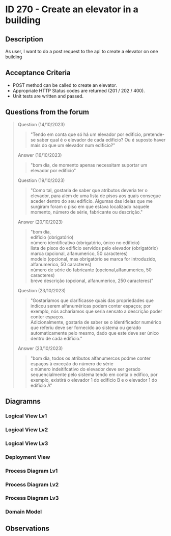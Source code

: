 # ID 270 - Create an elevator in a building

## Description
As user, I want to do a post request to the api to create a elevator on one building

## Acceptance Criteria

* POST method can be called to create an elevator.
* Appropriate HTTP Status codes are returned (201 / 202 / 400).
* Unit tests are written and passed.

## Questions from the forum

> 
> Question (14/10/2023)
> > "Tendo em conta que só há um elevador por edificio, pretende-se saber qual é o elevador de cada edificio? Ou é suposto haver mais do que um elevador num edificio?" <br>
>
> Answer (16/10/2023)
> > "bom dia, de momento apenas necessitam suportar um elevador por edificio" <br>
> 
> Question (19/10/2023)
> > "Como tal, gostaria de saber que atributos deveria ter o elevador, para além de uma lista de pisos aos quais consegue aceder dentro do seu edifício. Algumas das ideias que me surgiram foram o piso em que estava localizado naquele momento, número de série, fabricante ou descrição." <br>
>
> Answer (20/10/2023)
> > "bom dia, <br>
edificio (obrigatório) <br>
número identificativo (obrigatório, único no edificio) <br>
lista de pisos do edificio servidos pelo elevador (obrigatório) <br>
marca (opcional, alfanumerico, 50 caracteres)<br>
modelo (opcional, mas obrigatório se marca for introduzido, alfanumerico, 50 caracteres)<br>
número de série do fabricante (opcional,alfanumerico, 50 caracteres)<br>
breve descrição (opcional, alfanumerico, 250 caracteres)" <br>
> 
> Question (23/10/2023)
> > "Gostaríamos que clarificasse quais das propriedades que indicou serem alfanuméricas podem conter espaços; por exemplo, nós acharíamos que seria sensato a descrição poder conter espaços. <br>
Adicionalmente, gostaria de saber se o identificador numérico que referiu deve ser fornecido ao sistema ou gerado automaticamente pelo mesmo, dado que este deve ser único dentro de cada edifício." <br>
>
> Answer (23/10/2023)
> > "bom dia,
todos os atributos alfanumercos podme conter espaços à exceção do número de série <br>
o número indeitifcativo do elevador deve ser gerado sequencialmente pelo sistema tendo em conta o edifico, por exemplo, existirá o elevador 1 do edificio B e o elevador 1 do edificio A" <br>


## Diagramns

### Logical View Lv1

### Logical View Lv2

### Logical View Lv3

### Deployment View

### Process Diagram Lv1

### Process Diagram Lv2

### Process Diagram Lv3

### Domain Model

## Observations